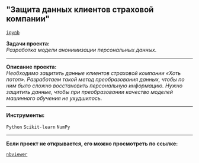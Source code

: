 ## "Защита данных клиентов страховой компании"
[`ipynb`](https://github.com/mike2023-ml/Portfolio/blob/main/Customer%20data%20protection/Customer%20data%20protection.ipynb)  

**Задачи проекта:**  
*Разработка модели анонимизации персональных данных.*

***

**Описание проекта:**  
*Необходимо защитить данные клиентов страховой компании «Хоть потоп». Разработаем такой метод преобразования данных, чтобы по ним было сложно восстановить персональную информацию. Нужно защитить данные, чтобы при преобразовании качество моделей машинного обучения не ухудшилось.*
    
***
    
**Инструменты:**  

`Python` `Scikit-learn` `NumPy`

***

**Если проект не открывается, его можно просмотреть по ссылке:**  

[`nbviewer`](https://nbviewer.org/github/mike2023-ml/Portfolio/blob/main/Customer%20data%20protection/Customer%20data%20protection.ipynb)    
</div>

